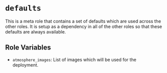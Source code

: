 # `defaults`

This is a meta role that contains a set of defaults which are used across the
other roles.  It is setup as a dependency in all of the other roles so that
these defaults are always available.

## Role Variables

* `atmosphere_images`: List of images which will be used for the deployment.
